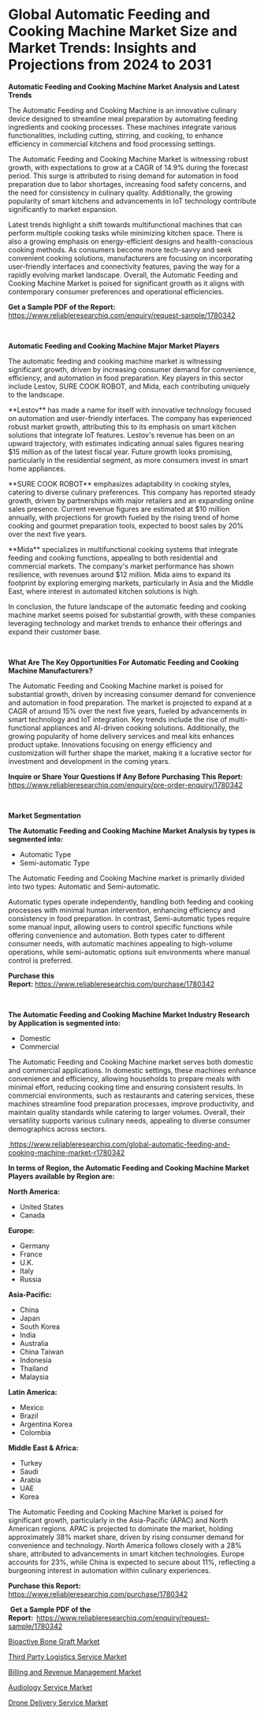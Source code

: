 <p><h1>Global Automatic Feeding and Cooking Machine Market Size and Market Trends: Insights and Projections from 2024 to 2031</h1></p><p><strong>Automatic Feeding and Cooking Machine Market Analysis and Latest Trends</strong></p>
<p><p>The Automatic Feeding and Cooking Machine is an innovative culinary device designed to streamline meal preparation by automating feeding ingredients and cooking processes. These machines integrate various functionalities, including cutting, stirring, and cooking, to enhance efficiency in commercial kitchens and food processing settings.</p><p>The Automatic Feeding and Cooking Machine Market is witnessing robust growth, with expectations to grow at a CAGR of 14.9% during the forecast period. This surge is attributed to rising demand for automation in food preparation due to labor shortages, increasing food safety concerns, and the need for consistency in culinary quality. Additionally, the growing popularity of smart kitchens and advancements in IoT technology contribute significantly to market expansion.</p><p>Latest trends highlight a shift towards multifunctional machines that can perform multiple cooking tasks while minimizing kitchen space. There is also a growing emphasis on energy-efficient designs and health-conscious cooking methods. As consumers become more tech-savvy and seek convenient cooking solutions, manufacturers are focusing on incorporating user-friendly interfaces and connectivity features, paving the way for a rapidly evolving market landscape. Overall, the Automatic Feeding and Cooking Machine Market is poised for significant growth as it aligns with contemporary consumer preferences and operational efficiencies.</p></p>
<p><strong>Get a Sample PDF of the Report:&nbsp;</strong> <a href="https://www.reliableresearchiq.com/enquiry/request-sample/1780342?utm_campaign=1896&utm_medium=2&utm_source=Github&utm_content=ia&utm_term=19122024&utm_id=automatic-feeding-and-cooking-machine">https://www.reliableresearchiq.com/enquiry/request-sample/1780342</a></p>
<p>&nbsp;</p>
<p><strong>Automatic Feeding and Cooking Machine Major Market Players</strong></p>
<p><p>The automatic feeding and cooking machine market is witnessing significant growth, driven by increasing consumer demand for convenience, efficiency, and automation in food preparation. Key players in this sector include Lestov, SURE COOK ROBOT, and Mida, each contributing uniquely to the landscape.</p><p>**Lestov** has made a name for itself with innovative technology focused on automation and user-friendly interfaces. The company has experienced robust market growth, attributing this to its emphasis on smart kitchen solutions that integrate IoT features. Lestov's revenue has been on an upward trajectory, with estimates indicating annual sales figures nearing $15 million as of the latest fiscal year. Future growth looks promising, particularly in the residential segment, as more consumers invest in smart home appliances.</p><p>**SURE COOK ROBOT** emphasizes adaptability in cooking styles, catering to diverse culinary preferences. This company has reported steady growth, driven by partnerships with major retailers and an expanding online sales presence. Current revenue figures are estimated at $10 million annually, with projections for growth fueled by the rising trend of home cooking and gourmet preparation tools, expected to boost sales by 20% over the next five years.</p><p>**Mida** specializes in multifunctional cooking systems that integrate feeding and cooking functions, appealing to both residential and commercial markets. The company's market performance has shown resilience, with revenues around $12 million. Mida aims to expand its footprint by exploring emerging markets, particularly in Asia and the Middle East, where interest in automated kitchen solutions is high.</p><p>In conclusion, the future landscape of the automatic feeding and cooking machine market seems poised for substantial growth, with these companies leveraging technology and market trends to enhance their offerings and expand their customer base.</p></p>
<p>&nbsp;</p>
<p><strong>What Are The Key Opportunities For Automatic Feeding and Cooking Machine Manufacturers?</strong></p>
<p><p>The Automatic Feeding and Cooking Machine market is poised for substantial growth, driven by increasing consumer demand for convenience and automation in food preparation. The market is projected to expand at a CAGR of around 15% over the next five years, fueled by advancements in smart technology and IoT integration. Key trends include the rise of multi-functional appliances and AI-driven cooking solutions. Additionally, the growing popularity of home delivery services and meal kits enhances product uptake. Innovations focusing on energy efficiency and customization will further shape the market, making it a lucrative sector for investment and development in the coming years.</p></p>
<p><strong>Inquire or Share Your Questions If Any Before Purchasing This Report:</strong> <a href="https://www.reliableresearchiq.com/enquiry/pre-order-enquiry/1780342?utm_campaign=1896&utm_medium=2&utm_source=Github&utm_content=ia&utm_term=19122024&utm_id=automatic-feeding-and-cooking-machine">https://www.reliableresearchiq.com/enquiry/pre-order-enquiry/1780342</a></p>
<p>&nbsp;</p>
<p><strong>Market Segmentation</strong></p>
<p><strong>The Automatic Feeding and Cooking Machine Market Analysis by types is segmented into:</strong></p>
<p><ul><li>Automatic Type</li><li>Semi-automatic Type</li></ul></p>
<p><p>The Automatic Feeding and Cooking Machine market is primarily divided into two types: Automatic and Semi-automatic. </p><p>Automatic types operate independently, handling both feeding and cooking processes with minimal human intervention, enhancing efficiency and consistency in food preparation. In contrast, Semi-automatic types require some manual input, allowing users to control specific functions while offering convenience and automation. Both types cater to different consumer needs, with automatic machines appealing to high-volume operations, while semi-automatic options suit environments where manual control is preferred.</p></p>
<p><strong>Purchase this Report:&nbsp;</strong><a href="https://www.reliableresearchiq.com/purchase/1780342?utm_campaign=1896&utm_medium=2&utm_source=Github&utm_content=ia&utm_term=19122024&utm_id=automatic-feeding-and-cooking-machine">https://www.reliableresearchiq.com/purchase/1780342</a></p>
<p>&nbsp;</p>
<p><strong>The Automatic Feeding and Cooking Machine Market Industry Research by Application is segmented into:</strong></p>
<p><ul><li>Domestic</li><li>Commercial</li></ul></p>
<p><p>The Automatic Feeding and Cooking Machine market serves both domestic and commercial applications. In domestic settings, these machines enhance convenience and efficiency, allowing households to prepare meals with minimal effort, reducing cooking time and ensuring consistent results. In commercial environments, such as restaurants and catering services, these machines streamline food preparation processes, improve productivity, and maintain quality standards while catering to larger volumes. Overall, their versatility supports various culinary needs, appealing to diverse consumer demographics across sectors.</p></p>
<p><a href="https://www.reliableresearchiq.com/global-automatic-feeding-and-cooking-machine-market-r1780342?utm_campaign=1896&utm_medium=2&utm_source=Github&utm_content=ia&utm_term=19122024&utm_id=automatic-feeding-and-cooking-machine">&nbsp;https://www.reliableresearchiq.com/global-automatic-feeding-and-cooking-machine-market-r1780342</a></p>
<p><strong>In terms of Region, the Automatic Feeding and Cooking Machine Market Players available by Region are:</strong></p>
<p>
    <p> <strong> North America: </strong>
        <ul>
            <li>United States</li>
            <li>Canada</li>
        </ul>
        </p> 
    <p> <strong> Europe: </strong>
        <ul>
            <li>Germany</li>
            <li>France</li>
            <li>U.K.</li>
            <li>Italy</li>
            <li>Russia</li>
        </ul>
        </p> 
    <p> <strong> Asia-Pacific: </strong>
        <ul>
            <li>China</li>
            <li>Japan</li>
            <li>South Korea</li>
            <li>India</li>
            <li>Australia</li>
            <li>China Taiwan</li>
            <li>Indonesia</li>
            <li>Thailand</li>
            <li>Malaysia</li>
        </ul>
        </p> 
    <p> <strong> Latin America: </strong>
        <ul>
            <li>Mexico</li>
            <li>Brazil</li>
            <li>Argentina Korea</li>
            <li>Colombia</li>
        </ul>
        </p> 
    <p> <strong> Middle East & Africa: </strong>
        <ul>
            <li>Turkey</li>
            <li>Saudi</li>
            <li>Arabia</li>
            <li>UAE</li>
            <li>Korea</li>
        </ul>
    </p>
    </p>
<p><p>The Automatic Feeding and Cooking Machine Market is poised for significant growth, particularly in the Asia-Pacific (APAC) and North American regions. APAC is projected to dominate the market, holding approximately 38% market share, driven by rising consumer demand for convenience and technology. North America follows closely with a 28% share, attributed to advancements in smart kitchen technologies. Europe accounts for 23%, while China is expected to secure about 11%, reflecting a burgeoning interest in automation within culinary experiences.</p></p>
<p><strong>Purchase this Report: </strong><a href="https://www.reliableresearchiq.com/purchase/1780342?utm_campaign=1896&utm_medium=2&utm_source=Github&utm_content=ia&utm_term=19122024&utm_id=automatic-feeding-and-cooking-machine">https://www.reliableresearchiq.com/purchase/1780342</a></p>
<p>&nbsp;<strong>Get a Sample PDF of the Report:&nbsp;&nbsp;</strong><a href="https://www.reliableresearchiq.com/enquiry/request-sample/1780342?utm_campaign=1896&utm_medium=2&utm_source=Github&utm_content=ia&utm_term=19122024&utm_id=automatic-feeding-and-cooking-machine">https://www.reliableresearchiq.com/enquiry/request-sample/1780342</a></p>
<p><strong></strong></p>
<p><p><a href="https://www.linkedin.com/pulse/bioactive-bone-graft-market-outlook-145-cagr-forecast-wuyze?utm_campaign=1896&utm_medium=2&utm_source=Github&utm_content=ia&utm_term=19122024&utm_id=automatic-feeding-and-cooking-machine">Bioactive Bone Graft Market</a></p><p><a href="https://www.linkedin.com/pulse/third-party-logistics-service-market-share-revenue-analysis-fuf8e?utm_campaign=1896&utm_medium=2&utm_source=Github&utm_content=ia&utm_term=19122024&utm_id=automatic-feeding-and-cooking-machine">Third Party Logistics Service Market</a></p><p><a href="https://www.linkedin.com/pulse/comprehensive-assessment-globalbilling-revenue-management-b1jne?utm_campaign=1896&utm_medium=2&utm_source=Github&utm_content=ia&utm_term=19122024&utm_id=automatic-feeding-and-cooking-machine">Billing and Revenue Management Market</a></p><p><a href="https://www.linkedin.com/pulse/deep-insights-audiology-service-market-size-growing-demand-bavse?utm_campaign=1896&utm_medium=2&utm_source=Github&utm_content=ia&utm_term=19122024&utm_id=automatic-feeding-and-cooking-machine">Audiology Service Market</a></p><p><a href="https://www.linkedin.com/pulse/revenue-analysis-drone-delivery-service-market-projected-msxae?utm_campaign=1896&utm_medium=2&utm_source=Github&utm_content=ia&utm_term=19122024&utm_id=automatic-feeding-and-cooking-machine">Drone Delivery Service Market</a></p></p>